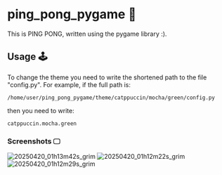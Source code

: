 # ping_pong_pygame 👾
This is PING PONG, written using the pygame library :).
## Usage 🕹️
To change the theme you need to write the shortened path to the file "config.py". For example, if the full path is:
```
/home/user/ping_pong_pygame/theme/catppuccin/mocha/green/config.py
```
then you need to write: 
```
catppuccin.mocha.green
```
### Screenshots 🖵
![20250420_01h13m42s_grim](https://github.com/user-attachments/assets/58ee8e27-95cb-4854-9950-8edfffa822f1)
![20250420_01h12m22s_grim](https://github.com/user-attachments/assets/296bea24-3427-48ea-a411-50f626ca9051)
![20250420_01h12m29s_grim](https://github.com/user-attachments/assets/db13e6ba-831a-4f63-96f0-4fafa3c23d82)

